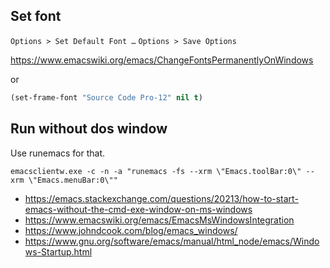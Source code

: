 ## Set font

`Options > Set Default Font …`
`Options > Save Options`

https://www.emacswiki.org/emacs/ChangeFontsPermanentlyOnWindows

or

```lisp
(set-frame-font "Source Code Pro-12" nil t)
```

## Run without dos window

Use runemacs for that.

`emacsclientw.exe -c -n -a "runemacs -fs --xrm \"Emacs.toolBar:0\" --xrm \"Emacs.menuBar:0\""`

- https://emacs.stackexchange.com/questions/20213/how-to-start-emacs-without-the-cmd-exe-window-on-ms-windows
- https://www.emacswiki.org/emacs/EmacsMsWindowsIntegration
- https://www.johndcook.com/blog/emacs_windows/
- https://www.gnu.org/software/emacs/manual/html_node/emacs/Windows-Startup.html